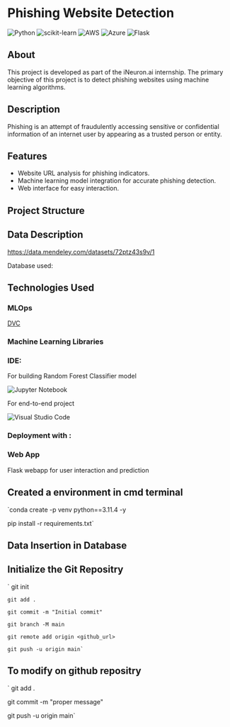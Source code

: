
   # Phishing Website Detection
![Python](https://img.shields.io/badge/python-3670A0?style=for-the-badge&logo=python&logoColor=ffdd54)   ![scikit-learn](https://img.shields.io/badge/scikit--learn-%23F7931E.svg?style=for-the-badge&logo=scikit-learn&logoColor=white)     ![AWS](https://img.shields.io/badge/AWS-%23FF9900.svg?style=for-the-badge&logo=amazon-aws&logoColor=white)     ![Azure](https://img.shields.io/badge/azure-%230072C6.svg?style=for-the-badge&logo=microsoftazure&logoColor=white)      ![Flask](https://img.shields.io/badge/flask-%23000.svg?style=for-the-badge&logo=flask&logoColor=white) 


## About
This project is developed as part of the iNeuron.ai internship. The primary objective of this project is to detect phishing websites using machine learning algorithms.

## Description
Phishing is an attempt of fraudulently accessing sensitive or confidential information of an internet user by appearing as a trusted person or entity. 
 
## Features
- Website URL analysis for phishing indicators.
- Machine learning model integration for accurate phishing detection.
- Web interface for easy interaction.
## Project Structure


## Data Description
https://data.mendeley.com/datasets/72ptz43s9v/1

Database used: 
## Technologies Used
### MLOps

[DVC](https://dvc.org/)

### Machine Learning Libraries

### IDE: 
For building Random Forest Classifier model

![Jupyter Notebook](https://img.shields.io/badge/jupyter-%23FA0F00.svg?style=for-the-badge&logo=jupyter&logoColor=white)

For end-to-end project

![Visual Studio Code](https://img.shields.io/badge/Visual%20Studio%20Code-0078d7.svg?style=for-the-badge&logo=visual-studio-code&logoColor=white)
### Deployment with :


### Web App

Flask webapp for user interaction and prediction

## Created a environment in cmd terminal
`conda create -p venv python==3.11.4 -y

pip install -r requirements.txt`

## Data Insertion in Database

## Initialize the Git Repositry
   ` git init
   
    git add .
    
    git commit -m "Initial commit"
    
    git branch -M main
    
    git remote add origin <github_url>
    
    git push -u origin main`
    
## To modify on github repositry
  ` git add .
  
   git commit -m "proper message"
   
   git push -u origin main`
